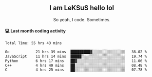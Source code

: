 <h2 align="center">I am LeKSuS hello lol</h2>
<p align="center">So yeah, I code. Sometimes.</p>

#### :computer: Last month coding activity
<!--START_SECTION:waka-->

```txt
Total Time: 55 hrs 43 mins

Go            21 hrs 39 mins  █████████▓░░░░░░░░░░░░░░░   38.02 %
JavaScript    11 hrs 14 mins  █████░░░░░░░░░░░░░░░░░░░░   19.74 %
Python        6 hrs 17 mins   ██▓░░░░░░░░░░░░░░░░░░░░░░   11.06 %
C++           4 hrs 49 mins   ██░░░░░░░░░░░░░░░░░░░░░░░   08.48 %
C             4 hrs 25 mins   ██░░░░░░░░░░░░░░░░░░░░░░░   07.78 %
```

<!--END_SECTION:waka-->
